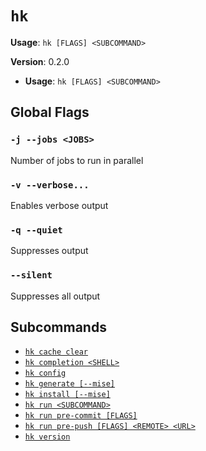# `hk`

**Usage**: `hk [FLAGS] <SUBCOMMAND>`

**Version**: 0.2.0

- **Usage**: `hk [FLAGS] <SUBCOMMAND>`

## Global Flags

### `-j --jobs <JOBS>`

Number of jobs to run in parallel

### `-v --verbose...`

Enables verbose output

### `-q --quiet`

Suppresses output

### `--silent`

Suppresses all output

## Subcommands

- [`hk cache clear`](/cli/cache/clear.md)
- [`hk completion <SHELL>`](/cli/completion.md)
- [`hk config`](/cli/config.md)
- [`hk generate [--mise]`](/cli/generate.md)
- [`hk install [--mise]`](/cli/install.md)
- [`hk run <SUBCOMMAND>`](/cli/run.md)
- [`hk run pre-commit [FLAGS]`](/cli/run/pre-commit.md)
- [`hk run pre-push [FLAGS] <REMOTE> <URL>`](/cli/run/pre-push.md)
- [`hk version`](/cli/version.md)
